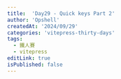 ```yaml
---
title:  'Day29 - Quick keys Part 2'
author: 'Opshell'
createdAt: '2024/09/29'
categories: 'vitepress-thirty-days'
tags:
  - 鐵人賽
  - vitepress
editLink: true
isPublished: false
---
```

